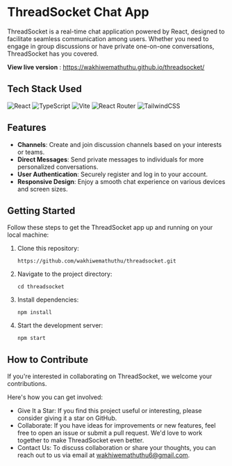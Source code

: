 # ThreadSocket Chat App

ThreadSocket is a real-time chat application powered by React, designed to facilitate seamless communication among users. Whether you need to engage in group discussions or have private one-on-one conversations, ThreadSocket has you covered.

**View live version** : https://wakhiwemathuthu.github.io/threadsocket/

## Tech Stack Used
![React](https://img.shields.io/badge/react-%2320232a.svg?style=for-the-badge&logo=react&logoColor=%2361DAFB)
![TypeScript](https://img.shields.io/badge/typescript-%23007ACC.svg?style=for-the-badge&logo=typescript&logoColor=white)
![Vite](https://img.shields.io/badge/vite-%23646CFF.svg?style=for-the-badge&logo=vite&logoColor=white)
![React Router](https://img.shields.io/badge/React_Router-CA4245?style=for-the-badge&logo=react-router&logoColor=white)
![TailwindCSS](https://img.shields.io/badge/tailwindcss-%2338B2AC.svg?style=for-the-badge&logo=tailwind-css&logoColor=white)
<!-- ![Firebase](https://img.shields.io/badge/firebase-%23039BE5.svg?style=for-the-badge&logo=firebase) -->

## Features

- **Channels**: Create and join discussion channels based on your interests or teams.
- **Direct Messages**: Send private messages to individuals for more personalized conversations.
- **User Authentication**: Securely register and log in to your account.
- **Responsive Design**: Enjoy a smooth chat experience on various devices and screen sizes.

## Getting Started

Follow these steps to get the ThreadSocket app up and running on your local machine:

1. Clone this repository:
   ```
   https://github.com/wakhiwemathuthu/threadsocket.git
   ```
2. Navigate to the project directory:
   ```
   cd threadsocket
   ```
3. Install dependencies:
   ```
   npm install
   ```
4. Start the development server:
   ```
   npm start
   ```

## How to Contribute

If you're interested in collaborating on ThreadSocket, we welcome your contributions.

 Here's how you can get involved:

- Give It a Star: If you find this project useful or interesting, please consider giving it a star on GitHub.
- Collaborate: If you have ideas for improvements or new features, feel free to open an issue or submit a pull request. We'd love to work together to make ThreadSocket even better.
- Contact Us: To discuss collaboration or share your thoughts, you can reach out to us via email at wakhiwemathuthu6@gmail.com.
